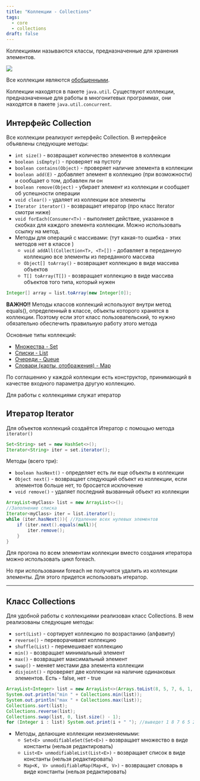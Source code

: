 ```yaml
---
title: "Коллекции - Collections"
tags:
  - core
  - collections
draft: false
---
```


Коллекциями называются классы, предназначенные для хранения элементов.

![](https://javarush.ru/api/1.0/rest/images/1293665/bffeb7a1-8616-4c52-8f15-2635e27c7254?size=0)

Все коллекции являются [обобщенными](../generics.md).

Коллекции находятся в пакете `java.util`. Существуют коллекции, предназначенные для работы в многонитевых программах, они находятся в пакете `java.util.concurrent`.

## Интерфейс Collection
Все коллекции реализуют интерфейс Collection.
В интерфейсе объявлены следующие методы:

- `int size()` - возвращает количество элементов в коллекции
- `boolean isEmpty()` - проверяет на пустоту
- `boolean contains(Object)` - проверяет наличие элемента в коллекции
- `boolean add(E)` - добавляет элемент в коллекцию (при возможности) и сообщает о том, добавлен ли он
- `boolean remove(Object)` - убирает элемент из коллекции и сообщает об успешности операции
- `void clear()` - удаляет из коллекции все элементы
- `Iterator iterator()` - возвращает итератор (про класс Iterator смотри ниже)
- `void forEach(Consumer<T>)` - выполняет действие, указанное в скобках для каждого элемента коллекции. Можно использовать ссылку на метод.
- Методы для операций с массивами: (тут какая-то ошибка - этих методов нет в классе )
    - `void addAll(Collection<T>, <T>[])` - добавляет в переданную коллекцию все элементы из переданного массива
    - `Object[] toArray()` - возвращает коллекцию в виде массива объектов
    - `T[] toArray(T[])` - возвращает коллекцию в виде массива объектов того типа, который нужен

```java
Integer[] array = list.toArray(new Integer[0]);
```

**ВАЖНО!!** Методы классов коллекций используют внутри метод equals(), определенный в классе, объекты которого хранятся в коллекции. Поэтому если этот класс пользовательский, то нужно обязательно обеспечить правильную работу этого метода

Основные типы коллекций:

- [Множества - Set](set.md)
- [Списки - List](list.md)
- [Очереди - Queue](queue.md)
- [Словари (карты, отображения) - Map](map.md)

По соглашению у каждой коллекции есть конструктор, принимающий в качестве входного параметра другую коллекцию.

Для работы с коллекциями служат итератор

## Итератор Iterator
Для объектов коллекций создаётся Итератор с помощью метода `iterator()`
```java
Set<String> set = new HashSet<>();
Iterator<String> iter = set.iterator();
```
Методы (всего три):
- `boolean hasNext()` - определяет есть ли еще объекты в коллекции
- `Object next()` - возвращает следующий объект из коллекции, если элементов больше нет, то бросается исключение
- `void remove()` - удаляет последний вызванный объект из коллекции

```java
ArrayList<myClass> list = new ArrayList<>();
//Заполнение списка
Iterator<myClass> iter = list.iterator();
while (iter.hasNext()){ //Удаление всех нулевых элементов
    if (iter.next().equals(null)){
        iter.remove();
    }
}
```

Для прогона по всем элементам коллекции вместо создания итератора можно использовать цикл foreach.

Но при использовании foreach не получится удалить из коллекции элементы. Для этого придется использовать итератор.

---

## Класс Collections
Для удобной работы с коллекциями реализован класс Collections.
В нем реализованы следующие методы:
- `sort(List)` - сортирует коллекцию по возрастанию (алфавиту)
- `reverse()` - переворачивает коллекцию
- `shuffle(List)` - перемешивает коллекцию
- `min()` - возвращает минимальный элемент
- `max()` - возвращает максимальный элемент
- `swap()` - меняет местами два элемента коллекции
- `disjoint()` - проверяет две коллекции на наличие одинаковых элементов. Есть - false, нет - true

```java
ArrayList<Integer> list = new ArrayList<>(Arrays.toList(8, 5, 7, 6, 1, 9, 2));
System.out.println("min " + Collections.min(list));
System.out.println("max " + Collections.max(list));
Collections.sort(list);
Collections.reverse(list);
Collections.swap(list, 0, list.size() - 1);
for (Integer i : list) System.out.print(i + " "); //выведет 1 8 7 6 5 2 9
```

- Методы, делающие коллекции неизменяемыми:
    - `Set<E> unmodifiableSet(Set<E>)` - возвращает множество в виде константы (нельзя редактировать)
    - `List<E> unmodifiableList(List<E>)` - возвращает список в виде константы (нельзя редактировать)
    - `Map<K, V> unmodifiableMap(Map<K, V>)` - возвращает словарь в виде константы (нельзя редактировать)
